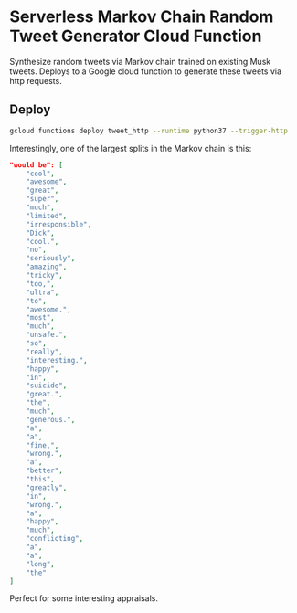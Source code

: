 # Serverless Markov Chain Random Tweet Generator Cloud Function

Synthesize random tweets via Markov chain trained on existing Musk tweets. Deploys to a Google cloud function to generate these tweets via http requests.

## Deploy

```sh
gcloud functions deploy tweet_http --runtime python37 --trigger-http
```


Interestingly, one of the largest splits in the Markov chain is this:

```json
"would be": [
    "cool",
    "awesome",
    "great",
    "super",
    "much",
    "limited",
    "irresponsible",
    "Dick",
    "cool.",
    "no",
    "seriously",
    "amazing",
    "tricky",
    "too,",
    "ultra",
    "to",
    "awesome.",
    "most",
    "much",
    "unsafe.",
    "so",
    "really",
    "interesting.",
    "happy",
    "in",
    "suicide",
    "great.",
    "the",
    "much",
    "generous.",
    "a",
    "a",
    "fine,",
    "wrong.",
    "a",
    "better",
    "this",
    "greatly",
    "in",
    "wrong.",
    "a",
    "happy",
    "much",
    "conflicting",
    "a",
    "a",
    "long",
    "the"
]
```

Perfect for some interesting appraisals.
